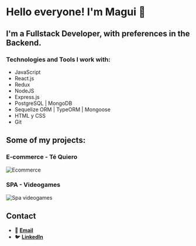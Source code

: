 # Hello everyone! I'm Magui 👋

## I'm a Fullstack Developer, with preferences in the Backend.

### Technologies and Tools I work with: 

- JavaScript
- React.js
- Redux
- NodeJS
- Express.js
- PostgreSQL | MongoDB
- Sequelize ORM | TypeORM | Mongoose
- HTML y CSS
- Git

## Some of my projects:

### E-commerce - Té Quiero

![Ecommerce](https://i.pinimg.com/originals/8f/ff/d5/8fffd5fa08b1da8ba1799e8d1717ed36.png)

### SPA - Videogames

![Spa videogames](https://i.pinimg.com/originals/84/31/2a/84312ada975ca0deb6557ec65d3dbde8.png)


## Contact

- 📩 **[Email](mailto:magui.corb@gmail.com)**
- 🐦 **[LinkedIn](https://linkedin.com/in/magalicorbalan)**
